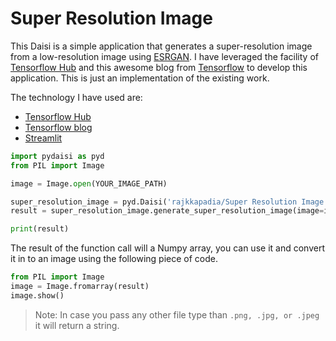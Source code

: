 # Super Resolution Image

This Daisi is a simple application that generates a super-resolution image from a low-resolution image using [ESRGAN](https://arxiv.org/pdf/1809.00219.pdf). I have leveraged the facility of [Tensorflow Hub](https://tfhub.dev/) and this awesome blog from [Tensorflow](https://www.tensorflow.org/hub/tutorials/image_enhancing) to develop this application. This is just an implementation of the existing work.

The technology I have used are:
* [Tensorflow Hub](https://tfhub.dev/)
* [Tensorflow blog](https://www.tensorflow.org/hub/tutorials/image_enhancing)
* [Streamlit](https://streamlit.io/)

```python
import pydaisi as pyd
from PIL import Image

image = Image.open(YOUR_IMAGE_PATH)

super_resolution_image = pyd.Daisi('rajkkapadia/Super Resolution Image')
result = super_resolution_image.generate_super_resolution_image(image=image).value

print(result)
```
The result of the function call will a Numpy array, you can use it and convert it in to an image using the following piece of code.

```python
from PIL import Image
image = Image.fromarray(result)
image.show()
```

> Note: In case you pass any other file type than `.png, .jpg, or .jpeg` it will return a string.